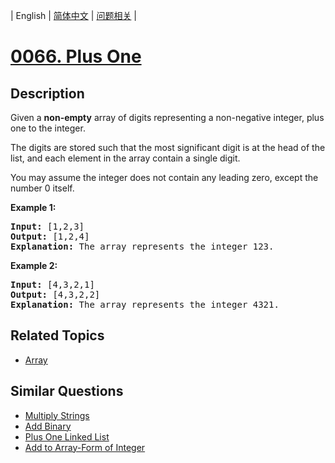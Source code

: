 
| English | [简体中文](README.md) | [问题相关](QUESTION.md) |
# [0066. Plus One](https://leetcode-cn.com/problems/plus-one/)
## Description
<p>Given a <strong>non-empty</strong> array of digits&nbsp;representing a non-negative integer, plus one to the integer.</p>

<p>The digits are stored such that the most significant digit is at the head of the list, and each element in the array contain a single digit.</p>

<p>You may assume the integer does not contain any leading zero, except the number 0 itself.</p>

<p><strong>Example 1:</strong></p>

<pre>
<strong>Input:</strong> [1,2,3]
<strong>Output:</strong> [1,2,4]
<strong>Explanation:</strong> The array represents the integer 123.
</pre>

<p><strong>Example 2:</strong></p>

<pre>
<strong>Input:</strong> [4,3,2,1]
<strong>Output:</strong> [4,3,2,2]
<strong>Explanation:</strong> The array represents the integer 4321.
</pre>
## Related Topics
- [Array](https://leetcode-cn.com/tag/array)
## Similar Questions
- [Multiply Strings](../0043/README_EN.md)
- [Add Binary](../0067/README_EN.md)
- [Plus One Linked List](../0369/README_EN.md)
- [Add to Array-Form of Integer](../0989/README_EN.md)
